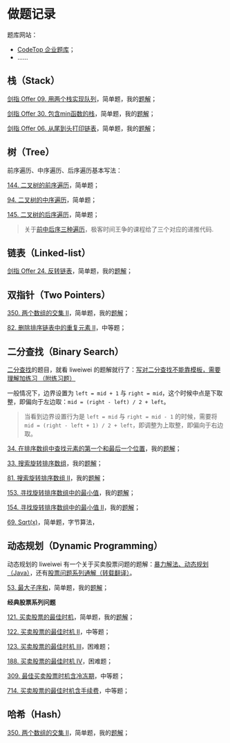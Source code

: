 # 做题记录

题库网站：

- [CodeTop 企业题库](https://codetop.cc/home)；
- ……

## 栈（Stack）

[剑指 Offer 09. 用两个栈实现队列](https://leetcode-cn.com/problems/yong-liang-ge-zhan-shi-xian-dui-lie-lcof/)，简单题，我的[题解](https://leetcode-cn.com/problems/yong-liang-ge-zhan-shi-xian-dui-lie-lcof/solution/yong-liang-ge-zhan-shi-xian-dui-lie-by-s-0dtx/)；

[剑指 Offer 30. 包含min函数的栈](https://leetcode-cn.com/problems/bao-han-minhan-shu-de-zhan-lcof/)，简单题，我的[题解](https://leetcode-cn.com/problems/bao-han-minhan-shu-de-zhan-lcof/solution/wei-hu-liang-ge-zhan-lai-shi-xian-by-str-gyca/)；

[剑指 Offer 06. 从尾到头打印链表](https://leetcode-cn.com/problems/cong-wei-dao-tou-da-yin-lian-biao-lcof/)，简单题，我的[题解](https://leetcode-cn.com/problems/cong-wei-dao-tou-da-yin-lian-biao-lcof/solution/san-chong-fang-fa-jie-jue-fan-xiang-da-y-irt5/)；

## 树（Tree）

前序遍历、中序遍历、后序遍历基本写法：

[144. 二叉树的前序遍历](https://leetcode-cn.com/problems/binary-tree-preorder-traversal/)，简单题；

[94. 二叉树的中序遍历](https://leetcode-cn.com/problems/binary-tree-inorder-traversal/)，简单题；

[145. 二叉树的后序遍历](https://leetcode-cn.com/problems/binary-tree-postorder-traversal/)，简单题；

> 关于[前中后序三种遍历](https://strongnine.github.io/9Docs/dev/leetcode/algorithm/#%E4%BA%8C%E5%8F%89%E6%A0%91%E7%9A%84%E9%81%8D%E5%8E%86)，极客时间王争的课程给了三个对应的递推代码.



## 链表（Linked-list）

[剑指 Offer 24. 反转链表](https://leetcode-cn.com/problems/fan-zhuan-lian-biao-lcof/)，简单题，我的[题解](https://leetcode-cn.com/problems/fan-zhuan-lian-biao-lcof/solution/die-dai-he-di-gui-liang-chong-fang-fa-by-s3su/)；

## 双指针（Two Pointers）

[350. 两个数组的交集 II](https://leetcode-cn.com/problems/intersection-of-two-arrays-ii/)，简单题，我的[题解](https://leetcode-cn.com/problems/intersection-of-two-arrays-ii/solution/350-liang-ge-shu-zu-de-jiao-ji-shi-yong-nyhsl/)；

[82. 删除排序链表中的重复元素 II](https://leetcode-cn.com/problems/remove-duplicates-from-sorted-list-ii/)，中等题；



## 二分查找（Binary Search）

[二分查找](https://strongnine.github.io/9Docs/dev/leetcode/algorithm/#%E4%BA%8C%E5%88%86%E6%9F%A5%E6%89%BE%EF%BC%88Binary%20Search%EF%BC%89)的题目，就看 liweiwei 的题解就行了：[写对二分查找不能靠模板，需要理解加练习 （附练习题）](https://leetcode-cn.com/problems/search-insert-position/solution/te-bie-hao-yong-de-er-fen-cha-fa-fa-mo-ban-python-/)

一般情况下，边界设置为 `left = mid + 1` 与 `right = mid`，这个时候中点是下取整，即偏向于左边取：`mid = (right - left) / 2 + left`。

> 当看到边界设置行为是 `left = mid` 与 `right = mid - 1` 的时候，需要将 `mid = (right - left + 1) / 2 + left`，即调整为上取整，即偏向于右边取。

[34. 在排序数组中查找元素的第一个和最后一个位置](https://leetcode-cn.com/problems/find-first-and-last-position-of-element-in-sorted-array/)，我的[题解](https://leetcode-cn.com/problems/find-first-and-last-position-of-element-in-sorted-array/solution/liang-ci-er-fen-cha-zhao-by-strongnine-9-04l4/)；

[33. 搜索旋转排序数组](https://leetcode-cn.com/problems/search-in-rotated-sorted-array/)，我的[题解](https://leetcode-cn.com/problems/search-in-rotated-sorted-array/solution/er-fen-cha-zhao-de-lian-xi-by-strongnine-rmzn/)；

[81. 搜索旋转排序数组 II](https://leetcode-cn.com/problems/search-in-rotated-sorted-array-ii/)，我的[题解](https://leetcode-cn.com/problems/search-in-rotated-sorted-array-ii/solution/er-fen-cha-zhao-de-lian-xi-by-strongnine-toku/)；

[153. 寻找旋转排序数组中的最小值](https://leetcode-cn.com/problems/find-minimum-in-rotated-sorted-array/)，我的[题解](https://leetcode-cn.com/problems/find-minimum-in-rotated-sorted-array/solution/er-fen-cha-zhao-de-lian-xi-by-strongnine-k84i/)；

[154. 寻找旋转排序数组中的最小值 II](https://leetcode-cn.com/problems/find-minimum-in-rotated-sorted-array-ii/)，我的[题解](https://leetcode-cn.com/problems/find-minimum-in-rotated-sorted-array-ii/solution/er-fen-cha-zhao-de-lian-xi-by-strongnine-mszd/)；

[69. Sqrt(x)](https://leetcode-cn.com/problems/sqrtx/)，简单题，字节算法，


## 动态规划（Dynamic Programming）

动态规划的 liweiwei 有一个关于买卖股票问题的题解：[暴力解法、动态规划（Java）](https://leetcode-cn.com/problems/best-time-to-buy-and-sell-stock/solution/bao-li-mei-ju-dong-tai-gui-hua-chai-fen-si-xiang-b/)，还有[股票问题系列通解（转载翻译）](https://leetcode-cn.com/circle/article/qiAgHn/)。

[53. 最大子序和](https://leetcode-cn.com/problems/maximum-subarray/)，简单题，我的[题解](https://leetcode-cn.com/problems/maximum-subarray/solution/53-zui-da-zi-xu-he-dong-tai-gui-hua-by-s-csae/)；

**经典股票系列问题**

[121. 买卖股票的最佳时机](https://leetcode-cn.com/problems/best-time-to-buy-and-sell-stock/)，简单题，我的[题解](https://leetcode-cn.com/problems/best-time-to-buy-and-sell-stock/solution/121-mai-mai-gu-piao-de-zui-jia-shi-ji-ji-54ir/)；

[122. 买卖股票的最佳时机 II](https://leetcode-cn.com/problems/best-time-to-buy-and-sell-stock-ii/)，中等题；

[123. 买卖股票的最佳时机 III](https://leetcode-cn.com/problems/best-time-to-buy-and-sell-stock-iii/)，困难题；

[188. 买卖股票的最佳时机 IV](https://leetcode-cn.com/problems/best-time-to-buy-and-sell-stock-iv/)，困难题；

[309. 最佳买卖股票时机含冷冻期](https://leetcode-cn.com/problems/best-time-to-buy-and-sell-stock-with-cooldown/)，中等题；

[714. 买卖股票的最佳时机含手续费](https://leetcode-cn.com/problems/best-time-to-buy-and-sell-stock-with-transaction-fee/)，中等题；

## 哈希（Hash）

[350. 两个数组的交集 II](https://leetcode-cn.com/problems/intersection-of-two-arrays-ii/)，简单题，我的[题解](https://leetcode-cn.com/problems/intersection-of-two-arrays-ii/solution/350-liang-ge-shu-zu-de-jiao-ji-shi-yong-nyhsl/)；
